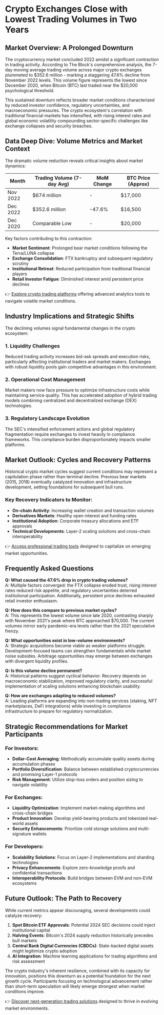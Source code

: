 # Crypto Exchanges Close with Lowest Trading Volumes in Two Years  

## Market Overview: A Prolonged Downturn  

The cryptocurrency market concluded 2022 amidst a significant contraction in trading activity. According to The Block's comprehensive analysis, the 7-day moving average trading volume across major crypto exchanges plummeted to $352.6 million - marking a staggering 47.6% decline from November 2022 levels. This volume figure represents the lowest since December 2020, when Bitcoin (BTC) last traded near the $20,000 psychological threshold.  

This sustained downturn reflects broader market conditions characterized by reduced investor confidence, regulatory uncertainties, and macroeconomic pressures. The crypto ecosystem's correlation with traditional financial markets has intensified, with rising interest rates and global economic volatility compounding sector-specific challenges like exchange collapses and security breaches.  

## Data Deep Dive: Volume Metrics and Market Context  

The dramatic volume reduction reveals critical insights about market dynamics:  

| Month         | Trading Volume (7-day Avg) | MoM Change | BTC Price (Approx) |  
|---------------|----------------------------|------------|--------------------|  
| Nov 2022      | $674 million               | -          | $17,000            |  
| Dec 2022      | $352.6 million             | -47.6%     | $16,500            |  
| Dec 2020      | Comparable Low             | -          | $20,000            |  

Key factors contributing to this contraction:  
- **Market Sentiment**: Prolonged bear market conditions following the Terra/LUNA collapse  
- **Exchange Consolidation**: FTX bankruptcy and subsequent regulatory scrutiny  
- **Institutional Retreat**: Reduced participation from traditional financial players  
- **Retail Investor Fatigue**: Diminished interest amid persistent price declines  

👉 [Explore crypto trading platforms](https://bit.ly/okx-bonus) offering advanced analytics tools to navigate volatile market conditions.  

## Industry Implications and Strategic Shifts  

The declining volumes signal fundamental changes in the crypto ecosystem:  

### 1. **Liquidity Challenges**  
Reduced trading activity increases bid-ask spreads and execution risks, particularly affecting institutional traders and market makers. Exchanges with robust liquidity pools gain competitive advantages in this environment.  

### 2. **Operational Cost Management**  
Market makers now face pressure to optimize infrastructure costs while maintaining service quality. This has accelerated adoption of hybrid trading models combining centralized and decentralized exchange (DEX) technologies.  

### 3. **Regulatory Landscape Evolution**  
The SEC's intensified enforcement actions and global regulatory fragmentation require exchanges to invest heavily in compliance frameworks. This compliance burden disproportionately impacts smaller platforms.  

## Market Outlook: Cycles and Recovery Patterns  

Historical crypto market cycles suggest current conditions may represent a capitulation phase rather than terminal decline. Previous bear markets (2015, 2018) eventually catalyzed innovation and infrastructure development, setting foundations for subsequent bull runs.  

### Key Recovery Indicators to Monitor:  
- **On-chain Activity**: Increasing wallet creation and transaction volumes  
- **Derivatives Markets**: Healthy open interest and funding rates  
- **Institutional Adoption**: Corporate treasury allocations and ETF approvals  
- **Technical Developments**: Layer-2 scaling solutions and cross-chain interoperability  

👉 [Access professional trading tools](https://bit.ly/okx-bonus) designed to capitalize on emerging market opportunities.  

## Frequently Asked Questions  

**Q: What caused the 47.6% drop in crypto trading volumes?**  
A: Multiple factors converged: the FTX collapse eroded trust, rising interest rates reduced risk appetite, and regulatory uncertainties deterred institutional participation. Additionally, persistent price declines exhausted retail investor enthusiasm.  

**Q: How does this compare to previous market cycles?**  
A: This represents the lowest volume since late 2020, contrasting sharply with November 2021's peak where BTC approached $70,000. The current volumes mirror early pandemic-era levels rather than the 2021 speculative frenzy.  

**Q: What opportunities exist in low-volume environments?**  
A: Strategic acquisitions become viable as weaker platforms struggle. Development-focused teams can strengthen fundamentals while market noise subsides. Arbitrage opportunities may emerge between exchanges with divergent liquidity profiles.  

**Q: Is this volume decline permanent?**  
A: Historical patterns suggest cyclical behavior. Recovery depends on macroeconomic stabilization, improved regulatory clarity, and successful implementation of scaling solutions enhancing blockchain usability.  

**Q: How are exchanges adapting to reduced volumes?**  
A: Leading platforms are expanding into non-trading services (staking, NFT marketplaces, DeFi integrations) while investing in compliance infrastructure to prepare for regulatory normalization.  

## Strategic Recommendations for Market Participants  

### For Investors:  
- **Dollar-Cost Averaging**: Methodically accumulate quality assets during accumulation phases  
- **Portfolio Diversification**: Balance between established cryptocurrencies and promising Layer-1 protocols  
- **Risk Management**: Utilize stop-loss orders and position sizing to navigate volatility  

### For Exchanges:  
- **Liquidity Optimization**: Implement market-making algorithms and cross-chain bridges  
- **Product Innovation**: Develop yield-bearing products and tokenized real-world assets  
- **Security Enhancements**: Prioritize cold storage solutions and multi-signature wallets  

### For Developers:  
- **Scalability Solutions**: Focus on Layer-2 implementations and sharding technologies  
- **Privacy Enhancements**: Explore zero-knowledge proofs and confidential transactions  
- **Interoperability Protocols**: Build bridges between EVM and non-EVM ecosystems  

## Future Outlook: The Path to Recovery  

While current metrics appear discouraging, several developments could catalyze recovery:  

1. **Spot Bitcoin ETF Approvals**: Potential 2024 SEC decisions could inject institutional capital  
2. **Halving Events**: Bitcoin's 2024 supply reduction historically precedes bull markets  
3. **Central Bank Digital Currencies (CBDCs)**: State-backed digital assets might legitimize crypto adoption  
4. **AI Integration**: Machine learning applications for trading algorithms and risk assessment  

The crypto industry's inherent resilience, combined with its capacity for innovation, positions this downturn as a potential foundation for the next growth cycle. Participants focusing on technological advancement rather than short-term speculation will likely emerge strongest when market conditions improve.  

👉 [Discover next-generation trading solutions](https://bit.ly/okx-bonus) designed to thrive in evolving market environments.